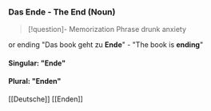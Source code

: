 ### Das Ende - The End   (Noun)

> [!question]- Memorization Phrase
> drunk anxiety

or ending
"Das book geht zu **Ende**" - "The book is **ending**"

#### Singular: "Ende"
#### Plural: "Enden"



[[Deutsche]]
[[Enden]]